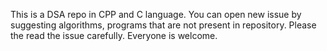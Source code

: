This is a DSA repo in CPP and C language.
You can open new issue by suggesting algorithms, programs that are not present in repository.
Please the read the issue carefully.
Everyone is welcome.
